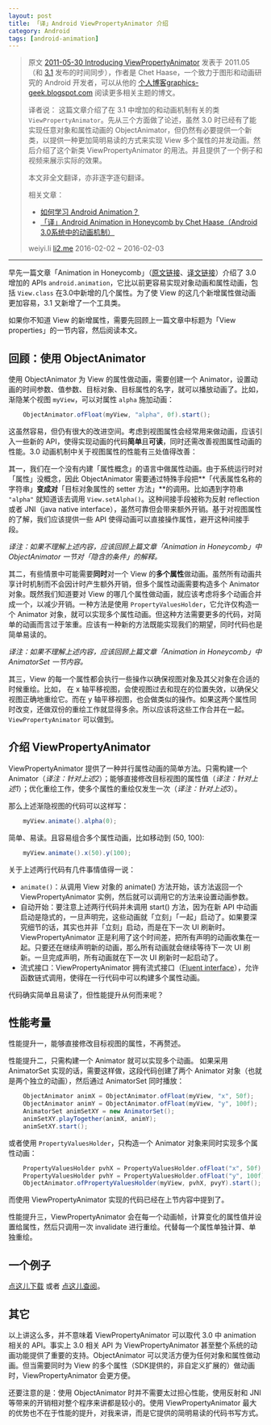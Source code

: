 ```yaml
---
layout: post
title: 「译」Android ViewPropertyAnimator 介绍
category: Android
tags: [android-animation]
---
```


> 原文 [2011-05-30 Introducing ViewPropertyAnimator](http://android-developers.blogspot.com/2011/05/introducing-viewpropertyanimator.html) 发表于 2011.05（和 [3.1](http://developer.android.com/reference/android/os/Build.VERSION_CODES.html#HONEYCOMB_MR1) 发布的时间同步），作者是 Chet Haase，一个致力于图形和动画研究的 Android 开发者，可以从他的 [个人博客graphics-geek.blogspot.com](http://graphics-geek.blogspot.com)  阅读更多相关主题的博文。
>
> 译者说：
> 这篇文章介绍了在 3.1 中增加的和动画机制有关的类 `ViewPropertyAnimator`。先从三个方面做了论述，虽然 3.0 时已经有了能实现任意对象和属性动画的 ObjectAnimator，但仍然有必要提供一个新类，以提供一种更加简明易读的方式来实现 View 多个属性的并发动画。然后介绍了这个新类 ViewPropertyAnimator 的用法。并且提供了一个例子和视频来展示实际的效果。
>
> 本文非全文翻译，亦非逐字逐句翻译。
>
> 相关文章：
> 
> - [如何学习 Android Animation？](http://li2.me/2016/01/how-to-learn-android-animation.html)
> - [「译」Android Animation in Honeycomb by Chet Haase（Android 3.0系统中的动画机制）](http://li2.me/2016/01/android-animation-in-honeycomb.html)
>
> weiyi.li [li2.me](li2.me) 2016-02-02 ~ 2016-02-03

------

早先一篇文章「Animation in Honeycomb」（[原文链接](http://android-developers.blogspot.com/2011/02/animation-in-honeycomb.html)、[译文链接](http://li2.me/2016/01/android-animation-in-honeycomb.html)）介绍了 3.0 增加的 APIs `android.animation`，它比以前更容易实现对象动画和属性动画，包括 `View.class` 在3.0中新增的几个属性。为了使 View 的这几个新增属性做动画更加容易，3.1 又新增了一个工具类。

如果你不知道 View 的新增属性，需要先回顾上一篇文章中标题为「View properties」的一节内容，然后阅读本文。


## 回顾：使用 ObjectAnimator

使用 ObjectAnimator 为 View 的属性做动画，需要创建一个 Animator，设置动画的时间参数、值参数、目标对象、目标属性的名字，就可以播放动画了。比如，渐隐某个视图 `myView`，可以对属性 `alpha` 施加动画：

```java
    ObjectAnimator.ofFloat(myView, "alpha", 0f).start();
```

这虽然容易，但仍有很大的改进空间。考虑到视图属性会经常用来做动画，应该引入一些新的 API，使得实现动画的代码**简单**且**可读**，同时还需改善视图属性动画的性能。3.0 动画机制中关于视图属性的性能有三处值得改善：

其一，我们在一个没有内建「属性概念」的语言中做属性动画。由于系统运行时对「属性」没概念，因此 ObjectAnimator 需要通过特殊手段把**「代表属性名称的字符串」**变成对**「目标对象属性的 setter 方法」**的调用。比如遇到字符串 `"alpha"` 就知道该去调用 `View.setAlpha()`。这种间接手段被称为反射 reflection 或者 JNI（java native interface），虽然可靠但会带来额外开销。基于对视图属性的了解，我们应该提供一些 API 使得动画可以直接操作属性，避开这种间接手段。

*译注：如果不理解上述内容，应该回顾上篇文章「Animation in Honeycomb」中 ObjectAnimator 一节对「隐含的条件」的解释。*

其二，有些情景中可能需要**同时**对一个 View 的**多个属性**做动画。虽然所有动画共享计时机制而不会因计时产生额外开销，但多个属性动画需要构造多个 Animator 对象。既然我们知道要对 View 的哪几个属性做动画，就应该考虑将多个动画合并成一个，以减少开销。一种方法是使用 `PropertyValuesHolder`，它允许仅构造一个 Animator 对象，就可以实现多个属性动画。但这种方法需要更多的代码，对简单的动画而言过于笨重。应该有一种新的方法既能实现我们的期望，同时代码也是简单易读的。

*译注：如果不理解上述内容，应该回顾上篇文章「Animation in Honeycomb」中 AnimatorSet 一节内容。*

其三，View 的每一个属性都会执行一些操作以确保视图对象及其父对象在合适的时候重绘。比如， 在 x 轴平移视图，会使视图过去和现在的位置失效，以确保父视图正确地重绘它。而在 y 轴平移视图，也会做类似的操作。如果这两个属性同时改变，还做双份的重绘工作就显得多余。所以应该将这些工作合并在一起。`ViewPropertyAnimator` 可以做到。



## 介绍 ViewPropertyAnimator

ViewPropertyAnimator 提供了一种并行属性动画的简单方法。只需构建一个 Animator（*译注：针对上述2*）；能够直接修改目标视图的属性值（*译注：针对上述1*）；优化重绘工作，使多个属性的重绘仅发生一次（*译注：针对上述3*）。

那么上述渐隐视图的代码可以这样写：

```java
    myView.animate().alpha(0);
```
简单、易读。且容易组合多个属性动画，比如移动到 (50, 100):

```java
    myView.animate().x(50).y(100);
```

关于上述两行代码有几件事情值得一说：

- `animate()`：从调用 View 对象的 animate() 方法开始，该方法返回一个 ViewPropertyAnimator 实例，然后就可以调用它的方法来设置动画参数。
- 自动开始：要注意上述两行代码并未调用 start() 方法，因为在新 API 中动画启动是隐式的，一旦声明完，这些动画就「立刻」「一起」启动了。如果要深究细节的话，其实也并非「立刻」启动，而是在下一次 UI 刷新时。ViewPropertyAnimator 正是利用了这个时间差，把所有声明的动画收集在一起。只要还在继续声明新的动画，那么所有动画就会继续等待下一次 UI 刷新。一旦完成声明，所有动画就在下一次 UI 刷新时一起启动了。
- 流式接口：ViewPropertyAnimator 拥有流式接口（[Fluent interface](https://en.wikipedia.org/wiki/Fluent_interface)），允许函数链式调用，使得在一行代码中可以构建多个属性动画。

代码确实简单且易读了，但性能提升从何而来呢？



## 性能考量

性能提升一，能够直接修改目标视图的属性，不再赘述。

性能提升二，只需构建一个 Animator 就可以实现多个动画。
如果采用 AnimatorSet 实现的话，需要这样做，这段代码创建了两个 Animator 对象（也就是两个独立的动画），然后通过 AnimatorSet 同时播放：

```java
    ObjectAnimator animX = ObjectAnimator.ofFloat(myView, "x", 50f);
    ObjectAnimator animY = ObjectAnimator.ofFloat(myView, "y", 100f);
    AnimatorSet animSetXY = new AnimatorSet();
    animSetXY.playTogether(animX, animY);
    animSetXY.start();
```
或者使用 `PropertyValuesHolder`，只构造一个 Animator 对象来同时实现多个属性动画：

```java
    PropertyValuesHolder pvhX = PropertyValuesHolder.ofFloat("x", 50f);
    PropertyValuesHolder pvhY = PropertyValuesHolder.ofFloat("y", 100f);
    ObjectAnimator.ofPropertyValuesHolder(myView, pvhX, pvyY).start();
```

而使用 ViewPropertyAnimator 实现的代码已经在上节内容中提到了。

性能提升三，ViewPropertyAnimator 会在每一个动画帧，计算变化的属性值并设置给属性，然后只调用一次 invalidate 进行重绘。代替每一个属性单独计算、单独重绘。



## 一个例子

[点这儿下载](https://sites.google.com/site/androidcontentfromchet/downloads/VPADemo.zip) 或者 [点这儿查阅](https://github.com/li2/Learning_Android_Open_Source/blob/master/ApiDemos/app/src/main/java/com/example/android/apis/animation/ViewPropertyAnimator.java)。



## 其它

以上讲这么多，并不意味着 ViewPropertyAnimator 可以取代 3.0 中 animation 相关的 API。事实上 3.0 相关 API 为 ViewPropertyAnimator 甚至整个系统的动画功能提供了重要的支持。ObjectAnimator 可以灵活方便为任何对象和属性做动画。但当需要同时为 View 的多个属性（SDK提供的，非自定义扩展的）做动画时，ViewPropertyAnimator 会更方便。

还要注意的是：使用 ObjectAnimator 时并不需要太过担心性能，使用反射和 JNI 等带来的开销相对整个程序来讲都是较小的。使用 ViewPropertyAnimator 最大的优势也不在于性能的提升，对我来讲，而是它提供的简明易读的代码书写方式。
